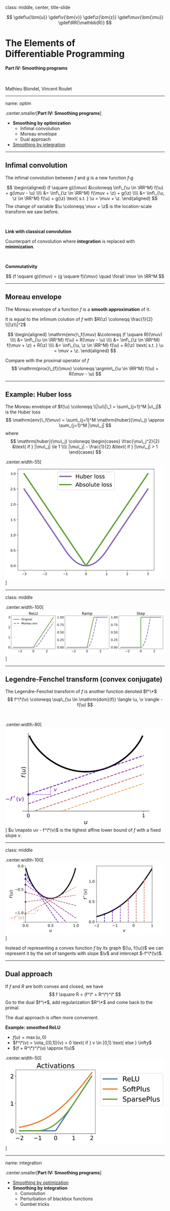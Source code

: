 class: middle, center, title-slide

$$
\gdef\u{\bm{u}}
\gdef\v{\bm{v}}
\gdef\z{\bm{z}}
\gdef\muv{\bm{\mu}}
\gdef\RR{\mathbb{R}}
$$

# The Elements of <br> Differentiable Programming

**Part IV: Smoothing programs**

<br><br>
Mathieu Blondel, Vincent Roulet

---

name: optim

.center.smaller[**Part IV: Smoothing programs**]

- **Smoothing by optimization**
  * Infimal convolution
  * Moreau envelope
  * Dual approach
- <a class="outline-link" href="#integration">Smoothing by integration</a>

---

## Infimal convolution

The infimal convolution between $f$ and $g$ is a new function $f \square g$

$$
\begin{aligned}
(f \square g)(\muv) 
&\coloneqq \inf\_{\u \in \RR^M} f(\u) + g(\muv - \u) \\\\
&= \inf\_{\z \in \RR^M} f(\muv + \z) + g(\z) \\\\
&= \inf\_{\u, \z \in \RR^M} f(\u) + g(\z) \text{ s.t. } \u = \muv + \z.
\end{aligned}
$$
The change of variable $\u \coloneqq \muv + \z$ is the location-scale transform we saw before.

<br>

**Link with classical convolution**

Counterpart of convolution where **integration** is replaced with **minimization**.

<br>

**Commutativity**

$$
(f \square g)(\muv) = (g \square f)(\muv) \quad \forall \muv \in \RR^M
$$

---

## Moreau envelope

The Moreau envelope of a function $f$ is a **smooth approximation** of it.

It is equal to the infimum colution of $f$ with $R(\z) \coloneqq \frac{1}{2} \\|\z\\|^2$

$$
\begin{aligned}
\mathrm{env}\_f(\muv) 
&\coloneqq (f \square R)(\muv) \\\\
&= \inf\_{\u \in \RR^M} f(\u) + R(\muv - \u) \\\\
&= \inf\_{\z \in \RR^M} f(\muv + \z) + R(\z) \\\\
&= \inf\_{\u, \z \in \RR^M} f(\u) + R(\z) \text{ s.t. } \u = \muv + \z.
\end{aligned}
$$

Compare with the proximal operator of $f$
$$
\mathrm{prox}\_{f}(\muv) 
\coloneqq \argmin\_{\u \in \RR^M} f(\u) + R(\muv - \u) 
$$

---

## Example: Huber loss

The Moreau envelope of $f(\u) \coloneqq \\|\u\\|\_1 = \sum\_{j=1}^M |u\_j|$ is the Huber loss
$$
\mathrm{env}\_f(\muv) = \sum\_{j=1}^M \mathrm{huber}(\mu\_j) \approx \sum_{j=1}^M |\mu\_j|
$$
where
$$
\mathrm{huber}(\mu\_j)
\coloneqq
\begin{cases}
\frac{\mu\_j^2}{2} &\text{ if } |\mu\_j| \le 1 \\\\
|\mu\_j| - \frac{1}{2} &\text{ if } |\mu\_j| > 1
\end{cases}
$$

.center.width-55[![](./figures/smoothing/huber_abs.png)]

---

class: middle

.center.width-100[![](./figures/smoothing/moreau_env_non_cvx.png)]

---

## Legendre-Fenchel transform (convex conjugate)

The Legendre-Fenchel transform of $f$ is another function denoted $f^\*$
$$
f^\*(\v) \coloneqq \sup\_{\u \in \mathrm{dom}(f)}
\langle \u, \v \rangle - f(\u)
$$

<br>

.center.width-80[![](./figures/smoothing/tightest_lower_bound.png)]
$u \mapsto uv - f^\*(v)$
is the tighest affine lower bound of $f$ with a fixed slope $v$.

---

class: middle

.center.width-100[![](./figures/smoothing/conjugate.png)]

Instead of representing a convex function $f$ by its graph $(\u, f(\u))$
we can represent it by the set of tangents with slope $\v$ and
intercept $-f^\*(\v)$.

---

## Dual approach

If $f$ and $R$ are both convex and closed, we have
$$
f \square R = (f^\* + R^\*)^\*
$$
Go to the dual $f^\*$, add regularization $R^\*$ and come back to the primal.

The dual approach is often more convenient.

**Example: smoothed ReLU**

* $f(u) = \max(u, 0)$
* $f^\*(v) = \iota_{[0,1]}(v) = 0 \text{ if } v \in [0,1] \text{ else } \infty$
* $(f + R^\*)^\*(u) \approx f(u)$

.center.width-50[![](./figures/smoothing/smoothed_relu.png)]

---

name: integration

.center.smaller[**Part IV: Smoothing programs**]

- <a class="outline-link" href="#optim">Smoothing by optimization</a>
- **Smoothing by integration**
  * Convolution
  * Perturbation of blackbox functions
  * Gumbel tricks
